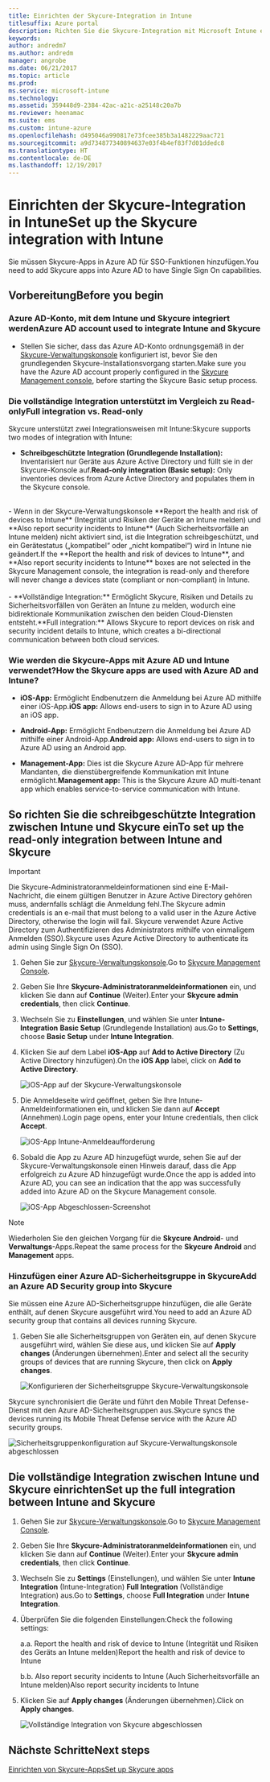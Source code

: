 ```yaml
---
title: Einrichten der Skycure-Integration in Intune
titlesuffix: Azure portal
description: Richten Sie die Skycure-Integration mit Microsoft Intune ein.
keywords: 
author: andredm7
ms.author: andredm
manager: angrobe
ms.date: 06/21/2017
ms.topic: article
ms.prod: 
ms.service: microsoft-intune
ms.technology: 
ms.assetid: 359448d9-2384-42ac-a21c-a25148c20a7b
ms.reviewer: heenamac
ms.suite: ems
ms.custom: intune-azure
ms.openlocfilehash: d495046a990817e73fcee385b3a1482229aac721
ms.sourcegitcommit: a9d734877340894637e03f4b4ef83f7d01ddedc8
ms.translationtype: HT
ms.contentlocale: de-DE
ms.lasthandoff: 12/19/2017
---
```

# <a name="set-up-the-skycure-integration-with-intune"></a><span data-ttu-id="c5c36-103">Einrichten der Skycure-Integration in Intune</span><span class="sxs-lookup"><span data-stu-id="c5c36-103">Set up the Skycure integration with Intune</span></span>

<span data-ttu-id="c5c36-104">Sie müssen Skycure-Apps in Azure AD für SSO-Funktionen hinzufügen.</span><span class="sxs-lookup"><span data-stu-id="c5c36-104">You need to add Skycure apps into Azure AD to have Single Sign On capabilities.</span></span>

## <a name="before-you-begin"></a><span data-ttu-id="c5c36-105">Vorbereitung</span><span class="sxs-lookup"><span data-stu-id="c5c36-105">Before you begin</span></span>

### <a name="azure-ad-account-used-to-integrate-intune-and-skycure"></a><span data-ttu-id="c5c36-106">Azure AD-Konto, mit dem Intune und Skycure integriert werden</span><span class="sxs-lookup"><span data-stu-id="c5c36-106">Azure AD account used to integrate Intune and Skycure</span></span>

-   <span data-ttu-id="c5c36-107">Stellen Sie sicher, dass das Azure AD-Konto ordnungsgemäß in der [Skycure-Verwaltungskonsole](https://aad.skycure.com) konfiguriert ist, bevor Sie den grundlegenden Skycure-Installationsvorgang starten.</span><span class="sxs-lookup"><span data-stu-id="c5c36-107">Make sure you have the Azure AD account properly configured in the [Skycure Management console](https://aad.skycure.com), before starting the Skycure Basic setup process.</span></span>

### <a name="full-integration-vs-read-only"></a><span data-ttu-id="c5c36-108">Die vollständige Integration unterstützt im Vergleich zu Read-only</span><span class="sxs-lookup"><span data-stu-id="c5c36-108">Full integration vs. Read-only</span></span>

<span data-ttu-id="c5c36-109">Skycure unterstützt zwei Integrationsweisen mit Intune:</span><span class="sxs-lookup"><span data-stu-id="c5c36-109">Skycure supports two modes of integration with Intune:</span></span>

-   <span data-ttu-id="c5c36-110">**Schreibgeschützte Integration (Grundlegende Installation):** Inventarisiert nur Geräte aus Azure Active Directory und füllt sie in der Skycure-Konsole auf.</span><span class="sxs-lookup"><span data-stu-id="c5c36-110">**Read-only integration (Basic setup):** Only inventories devices from Azure Active Directory and populates them in the Skycure console.</span></span>
<br>
    -   <span data-ttu-id="c5c36-111">Wenn in der Skycure-Verwaltungskonsole **Report the health and risk of devices to Intune** (Integrität und Risiken der Geräte an Intune melden) und **Also report security incidents to Intune** (Auch Sicherheitsvorfälle an Intune melden) nicht aktiviert sind, ist die Integration schreibgeschützt, und ein Gerätestatus („kompatibel“ oder „nicht kompatibel“) wird in Intune nie geändert.</span><span class="sxs-lookup"><span data-stu-id="c5c36-111">If the **Report the health and risk of devices to Intune**, and **Also report security incidents to Intune** boxes are not selected in the Skycure Management console, the integration is read-only and therefore will never change a devices state (compliant or non-compliant) in Intune.</span></span>
<br></br>
-   <span data-ttu-id="c5c36-112">**Vollständige Integration:** Ermöglicht Skycure, Risiken und Details zu Sicherheitsvorfällen von Geräten an Intune zu melden, wodurch eine bidirektionale Kommunikation zwischen den beiden Cloud-Diensten entsteht.</span><span class="sxs-lookup"><span data-stu-id="c5c36-112">**Full integration:** Allows Skycure to report devices on risk and security incident details to Intune, which creates a bi-directional communication between both cloud services.</span></span>

### <a name="how-the-skycure-apps-are-used-with-azure-ad-and-intune"></a><span data-ttu-id="c5c36-113">Wie werden die Skycure-Apps mit Azure AD und Intune verwendet?</span><span class="sxs-lookup"><span data-stu-id="c5c36-113">How the Skycure apps are used with Azure AD and Intune?</span></span>

-   <span data-ttu-id="c5c36-114">**iOS-App:** Ermöglicht Endbenutzern die Anmeldung bei Azure AD mithilfe einer iOS-App.</span><span class="sxs-lookup"><span data-stu-id="c5c36-114">**iOS app:** Allows end-users to sign in to Azure AD using an iOS app.</span></span>

-   <span data-ttu-id="c5c36-115">**Android-App:** Ermöglicht Endbenutzern die Anmeldung bei Azure AD mithilfe einer Android-App.</span><span class="sxs-lookup"><span data-stu-id="c5c36-115">**Android app:** Allows end-users to sign in to Azure AD using an Android app.</span></span>

-   <span data-ttu-id="c5c36-116">**Management-App:** Dies ist die Skycure Azure AD-App für mehrere Mandanten, die dienstübergreifende Kommunikation mit Intune ermöglicht.</span><span class="sxs-lookup"><span data-stu-id="c5c36-116">**Management app:** This is the Skycure Azure AD multi-tenant app which enables service-to-service communication with Intune.</span></span>

## <a name="to-set-up-the-read-only-integration-between-intune-and-skycure"></a><span data-ttu-id="c5c36-117">So richten Sie die schreibgeschützte Integration zwischen Intune und Skycure ein</span><span class="sxs-lookup"><span data-stu-id="c5c36-117">To set up the read-only integration between Intune and Skycure</span></span>

> [!IMPORTANT]
> <span data-ttu-id="c5c36-118">Die Skycure-Administratoranmeldeinformationen sind eine E-Mail-Nachricht, die einem gültigen Benutzer in Azure Active Directory gehören muss, andernfalls schlägt die Anmeldung fehl.</span><span class="sxs-lookup"><span data-stu-id="c5c36-118">The Skycure admin credentials is an e-mail that must belong to a valid user in the Azure Active Directory, otherwise the login will fail.</span></span> <span data-ttu-id="c5c36-119">Skycure verwendet Azure Active Directory zum Authentifizieren des Administrators mithilfe von einmaligem Anmelden (SSO).</span><span class="sxs-lookup"><span data-stu-id="c5c36-119">Skycure uses Azure Active Directory to authenticate its admin using Single Sign On (SSO).</span></span>

1.  <span data-ttu-id="c5c36-120">Gehen Sie zur [Skycure-Verwaltungskonsole](https://aad.skycure.com).</span><span class="sxs-lookup"><span data-stu-id="c5c36-120">Go to [Skycure Management Console](https://aad.skycure.com).</span></span>

2.  <span data-ttu-id="c5c36-121">Geben Sie Ihre **Skycure-Administratoranmeldeinformationen** ein, und klicken Sie dann auf **Continue** (Weiter).</span><span class="sxs-lookup"><span data-stu-id="c5c36-121">Enter your **Skycure admin credentials**, then click **Continue**.</span></span>

3.  <span data-ttu-id="c5c36-122">Wechseln Sie zu **Einstellungen**, und wählen Sie unter **Intune-Integration** **Basic Setup** (Grundlegende Installation) aus.</span><span class="sxs-lookup"><span data-stu-id="c5c36-122">Go to **Settings**, choose **Basic Setup** under **Intune Integration**.</span></span>

4.  <span data-ttu-id="c5c36-123">Klicken Sie auf dem Label **iOS-App** auf **Add to Active Directory** (Zu Active Directory hinzufügen).</span><span class="sxs-lookup"><span data-stu-id="c5c36-123">On the **iOS App** label, click on **Add to Active Directory**.</span></span>

    ![iOS-App auf der Skycure-Verwaltungskonsole](./media/skycure-setup-1.png)

5.  <span data-ttu-id="c5c36-125">Die Anmeldeseite wird geöffnet, geben Sie Ihre Intune-Anmeldeinformationen ein, und klicken Sie dann auf **Accept** (Annehmen).</span><span class="sxs-lookup"><span data-stu-id="c5c36-125">Login page opens, enter your Intune credentials, then click **Accept**.</span></span>

    ![iOS-App Intune-Anmeldeaufforderung](./media/skycure-setup-2.png)

6.  <span data-ttu-id="c5c36-127">Sobald die App zu Azure AD hinzugefügt wurde, sehen Sie auf der Skycure-Verwaltungskonsole einen Hinweis darauf, dass die App erfolgreich zu Azure AD hinzugefügt wurde.</span><span class="sxs-lookup"><span data-stu-id="c5c36-127">Once the app is added into Azure AD, you can see an indication that the app was successfully added into Azure AD on the Skycure Management console.</span></span>

    ![iOS-App Abgeschlossen-Screenshot](./media/skycure-setup-3.png)

> [!NOTE]
> <span data-ttu-id="c5c36-129">Wiederholen Sie den gleichen Vorgang für die **Skycure Android**- und **Verwaltungs**-Apps.</span><span class="sxs-lookup"><span data-stu-id="c5c36-129">Repeat the same process for the **Skycure Android** and **Management** apps.</span></span>

### <a name="add-an-azure-ad-security-group-into-skycure"></a><span data-ttu-id="c5c36-130">Hinzufügen einer Azure AD-Sicherheitsgruppe in Skycure</span><span class="sxs-lookup"><span data-stu-id="c5c36-130">Add an Azure AD Security group into Skycure</span></span>

<span data-ttu-id="c5c36-131">Sie müssen eine Azure AD-Sicherheitsgruppe hinzufügen, die alle Geräte enthält, auf denen Skycure ausgeführt wird.</span><span class="sxs-lookup"><span data-stu-id="c5c36-131">You need to add an Azure AD security group that contains all devices running Skycure.</span></span>

1.  <span data-ttu-id="c5c36-132">Geben Sie alle Sicherheitsgruppen von Geräten ein, auf denen Skycure ausgeführt wird, wählen Sie diese aus, und klicken Sie auf **Apply changes** (Änderungen übernehmen).</span><span class="sxs-lookup"><span data-stu-id="c5c36-132">Enter and select all the security groups of devices that are running Skycure, then click on **Apply changes**.</span></span>

    ![Konfigurieren der Sicherheitsgruppe Skycure-Verwaltungskonsole](./media/skycure-setup-4.png)

<span data-ttu-id="c5c36-134">Skycure synchronisiert die Geräte und führt den Mobile Threat Defense-Dienst mit den Azure AD-Sicherheitsgruppen aus.</span><span class="sxs-lookup"><span data-stu-id="c5c36-134">Skycure syncs the devices running its Mobile Threat Defense service with the Azure AD security groups.</span></span>

![Sicherheitsgruppenkonfiguration auf Skycure-Verwaltungskonsole abgeschlossen](./media/skycure-setup-5.png)

## <a name="set-up-the-full-integration-between-intune-and-skycure"></a><span data-ttu-id="c5c36-136">Die vollständige Integration zwischen Intune und Skycure einrichten</span><span class="sxs-lookup"><span data-stu-id="c5c36-136">Set up the full integration between Intune and Skycure</span></span>

1.  <span data-ttu-id="c5c36-137">Gehen Sie zur [Skycure-Verwaltungskonsole](https://aad.skycure.com).</span><span class="sxs-lookup"><span data-stu-id="c5c36-137">Go to [Skycure Management Console](https://aad.skycure.com).</span></span>

2.  <span data-ttu-id="c5c36-138">Geben Sie Ihre **Skycure-Administratoranmeldeinformationen** ein, und klicken Sie dann auf **Continue** (Weiter).</span><span class="sxs-lookup"><span data-stu-id="c5c36-138">Enter your **Skycure admin credentials**, then click **Continue**.</span></span>

3.  <span data-ttu-id="c5c36-139">Wechseln Sie zu **Settings** (Einstellungen), und wählen Sie unter **Intune Integration** (Intune-Integration) **Full Integration** (Vollständige Integration) aus.</span><span class="sxs-lookup"><span data-stu-id="c5c36-139">Go to **Settings**, choose **Full Integration** under **Intune Integration**.</span></span>

4.  <span data-ttu-id="c5c36-140">Überprüfen Sie die folgenden Einstellungen:</span><span class="sxs-lookup"><span data-stu-id="c5c36-140">Check the following settings:</span></span>

    <span data-ttu-id="c5c36-141">a.</span><span class="sxs-lookup"><span data-stu-id="c5c36-141">a.</span></span>  <span data-ttu-id="c5c36-142">Report the health and risk of device to Intune (Integrität und Risiken des Geräts an Intune melden)</span><span class="sxs-lookup"><span data-stu-id="c5c36-142">Report the health and risk of device to Intune</span></span>

    <span data-ttu-id="c5c36-143">b.</span><span class="sxs-lookup"><span data-stu-id="c5c36-143">b.</span></span>  <span data-ttu-id="c5c36-144">Also report security incidents to Intune (Auch Sicherheitsvorfälle an Intune melden)</span><span class="sxs-lookup"><span data-stu-id="c5c36-144">Also report security incidents to Intune</span></span>

5.  <span data-ttu-id="c5c36-145">Klicken Sie auf **Apply changes** (Änderungen übernehmen).</span><span class="sxs-lookup"><span data-stu-id="c5c36-145">Click on **Apply changes**.</span></span>

    ![Vollständige Integration von Skycure abgeschlossen](./media/skycure-setup-6.png)

## <a name="next-steps"></a><span data-ttu-id="c5c36-147">Nächste Schritte</span><span class="sxs-lookup"><span data-stu-id="c5c36-147">Next steps</span></span>

[<span data-ttu-id="c5c36-148">Einrichten von Skycure-Apps</span><span class="sxs-lookup"><span data-stu-id="c5c36-148">Set up Skycure apps</span></span>](mtd-apps-ios-app-configuration-policy-add-assign.md)
